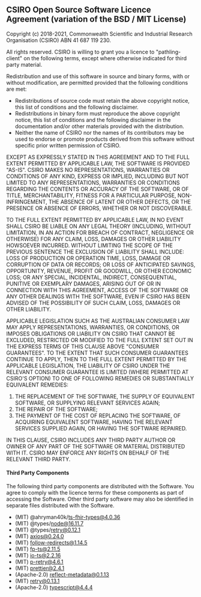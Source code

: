 ## CSIRO Open Source Software Licence Agreement (variation of the BSD / MIT License)

Copyright (c) 2018-2021, Commonwealth Scientific and Industrial Research
Organisation (CSIRO) ABN 41 687 119 230.

All rights reserved. CSIRO is willing to grant you a licence to
"pathling-client" on the following terms, except where otherwise indicated for
third party material.

Redistribution and use of this software in source and binary forms, with or
without modification, are permitted provided that the following conditions are
met:

* Redistributions of source code must retain the above copyright notice, this
  list of conditions and the following disclaimer.
* Redistributions in binary form must reproduce the above copyright notice, this
  list of conditions and the following disclaimer in the documentation and/or
  other materials provided with the distribution.
* Neither the name of CSIRO nor the names of its contributors may be used to
  endorse or promote products derived from this software without specific prior
  written permission of CSIRO.

EXCEPT AS EXPRESSLY STATED IN THIS AGREEMENT AND TO THE FULL EXTENT PERMITTED BY
APPLICABLE LAW, THE SOFTWARE IS PROVIDED "AS-IS". CSIRO MAKES NO
REPRESENTATIONS, WARRANTIES OR CONDITIONS OF ANY KIND, EXPRESS OR IMPLIED,
INCLUDING BUT NOT LIMITED TO ANY REPRESENTATIONS, WARRANTIES OR CONDITIONS
REGARDING THE CONTENTS OR ACCURACY OF THE SOFTWARE, OR OF TITLE,
MERCHANTABILITY, FITNESS FOR A PARTICULAR PURPOSE, NON-INFRINGEMENT, THE ABSENCE
OF LATENT OR OTHER DEFECTS, OR THE PRESENCE OR ABSENCE OF ERRORS, WHETHER OR NOT
DISCOVERABLE.

TO THE FULL EXTENT PERMITTED BY APPLICABLE LAW, IN NO EVENT SHALL CSIRO BE
LIABLE ON ANY LEGAL THEORY (INCLUDING, WITHOUT LIMITATION, IN AN ACTION FOR
BREACH OF CONTRACT, NEGLIGENCE OR OTHERWISE) FOR ANY CLAIM, LOSS, DAMAGES OR
OTHER LIABILITY HOWSOEVER INCURRED. WITHOUT LIMITING THE SCOPE OF THE PREVIOUS
SENTENCE THE EXCLUSION OF LIABILITY SHALL INCLUDE: LOSS OF PRODUCTION OR
OPERATION TIME, LOSS, DAMAGE OR CORRUPTION OF DATA OR RECORDS; OR LOSS OF
ANTICIPATED SAVINGS, OPPORTUNITY, REVENUE, PROFIT OR GOODWILL, OR OTHER ECONOMIC
LOSS; OR ANY SPECIAL, INCIDENTAL, INDIRECT, CONSEQUENTIAL, PUNITIVE OR EXEMPLARY
DAMAGES, ARISING OUT OF OR IN CONNECTION WITH THIS AGREEMENT, ACCESS OF THE
SOFTWARE OR ANY OTHER DEALINGS WITH THE SOFTWARE, EVEN IF CSIRO HAS BEEN ADVISED
OF THE POSSIBILITY OF SUCH CLAIM, LOSS, DAMAGES OR OTHER LIABILITY.

APPLICABLE LEGISLATION SUCH AS THE AUSTRALIAN CONSUMER LAW MAY APPLY
REPRESENTATIONS, WARRANTIES, OR CONDITIONS, OR IMPOSES OBLIGATIONS OR LIABILITY
ON CSIRO THAT CANNOT BE EXCLUDED, RESTRICTED OR MODIFIED TO THE FULL EXTENT SET
OUT IN THE EXPRESS TERMS OF THIS CLAUSE ABOVE "CONSUMER GUARANTEES". TO THE
EXTENT THAT SUCH CONSUMER GUARANTEES CONTINUE TO APPLY, THEN TO THE FULL EXTENT
PERMITTED BY THE APPLICABLE LEGISLATION, THE LIABILITY OF CSIRO UNDER THE
RELEVANT CONSUMER GUARANTEE IS LIMITED (WHERE PERMITTED AT CSIRO'S OPTION) TO
ONE OF FOLLOWING REMEDIES OR SUBSTANTIALLY EQUIVALENT REMEDIES:

1. THE REPLACEMENT OF THE SOFTWARE, THE SUPPLY OF EQUIVALENT SOFTWARE, OR
   SUPPLYING RELEVANT SERVICES AGAIN;
2. THE REPAIR OF THE SOFTWARE;
3. THE PAYMENT OF THE COST OF REPLACING THE SOFTWARE, OF ACQUIRING EQUIVALENT
   SOFTWARE, HAVING THE RELEVANT SERVICES SUPPLIED AGAIN, OR HAVING THE SOFTWARE
   REPAIRED.

IN THIS CLAUSE, CSIRO INCLUDES ANY THIRD PARTY AUTHOR OR OWNER OF ANY PART OF
THE SOFTWARE OR MATERIAL DISTRIBUTED WITH IT. CSIRO MAY ENFORCE ANY RIGHTS ON
BEHALF OF THE RELEVANT THIRD PARTY.

#### Third Party Components

The following third party components are distributed with the Software. You
agree to comply with the licence terms for these components as part of accessing
the Software. Other third party software may also be identified in separate
files distributed with the Software.

* (MIT) @ahryman40k/ts-fhir-types@4.0.36
* (MIT) @types/node@16.11.7
* (MIT) @types/retry@0.12.1
* (MIT) axios@0.24.0
* (MIT) follow-redirects@1.14.5
* (MIT) fp-ts@2.11.5
* (MIT) io-ts@2.2.16
* (MIT) p-retry@4.6.1
* (MIT) prettier@2.4.1
* (Apache-2.0) reflect-metadata@0.1.13
* (MIT) retry@0.13.1
* (Apache-2.0) typescript@4.4.4

